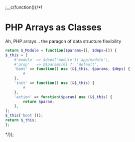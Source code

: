 
;__c(function(){/*!

# PHP Arrays as Classes

Ah, PHP arrays .. the paragon of data structure flexibility

<!--

* [] Ah, PHP arrays
  * tongue in cheek
    * paragon of data structure flexibility
    * poster child of 'worse is better', 'least power'
  * what people have said
* [] We're going to take it a step further, and make PHP arrays act like PHP classes
  * or 'PHP Arrays as Pseudo Classes'
  * as if PHP is not abominable enough, we're just going to frankenstein ..

-->

```php
return $_Module = function($params=[], $deps=[]) { 
$_this = [
    #'module' => $deps['module']('app/module'),
    #'prop'   => @$params[0] ?: 'default',
    'boot' => function() use (&$_this, $params, $deps) {
        #
    },
    'init' => function() use (&$_this) {
        #
    },
    'action' => function($param) use (&$_this) {
        return $param;
    },
];
$_this['boot']();
return $_this;
};

```

<!--

* variable scope
* php closures
* array references ..
* rudimentary DI : include file .. virtualized module
* php function name vs decl
* $_this

---

https://www.reddit.com/r/IAmA/comments/1nl9at/i_am_a_member_of_facebooks_hhvm_team_a_c_and_d/

What's the first thing you'd do if you were put in charge of creating PHP 7.0?

Better arrays.

PHP arrays are very quirky and okay for a lot of things but best at none. They are used as straight contiguous vectors, tuples, singleton sets, maps, ..., you name it. To accommodate all these semantics PHP arrays have very complicated and non-obvious semantics. I think everybody would be happier if PHP had better-defined and more specialized types.

Thank you very much for replying.
I guess this is where I realise I'll never be a proper computer scientist. For me PHP arrays do everything I need them to do, in a way that I find clear, easy to understand, and with a performance level that is more than adequate for the problems I have to solve.

!!!
The beauty of it all is we may both be right!
!!!

https://www.reddit.com/r/PHP/comments/129u20/a_closer_look_into_php_arrays_what_you_dont_see/

PHP arrays aren't really arrays - they're hashmaps with array-like properties that we term as "arrays" for the sake of simplification. This is the crux of the matter.
What you should take from the article is that PHP arrays are excessively expensive when compared to regular arrays in other languages. There are times when all you need is a basic ordered list (which is much, much simpler than what they're doing), and not every other thing that makes php arrays unique. This is why most languages differentiate between hashmaps and arrays.

Indeed, I agree completely. Even OrderedDict in Python doesn't compare. I've grown quite fond of PHP arrays over the years and I often find they solve so many problems without requiring me to write some 12 different user-land implementations every time I want to solve unique cases for handling compound structures.
PHP arrays just work great for so many things out of the box.

https://www.reddit.com/r/PHP/comments/3qekc8/cs_array_or/

https://www.reddit.com/r/PHP/comments/ne6qy/how_big_are_php_arrays_and_values_really_hint_big/

I will not disagree that there is potential for improvement here. 144 bytes per element really is much and I am not going to deny that one can use less.
Your concrete comparison though compares two very different things. JavaScript has two distinct notations for continuous arrays [] and objects {}. PHP does not. PHP arrays are basically arrays, dictionaries and linked lists combined into one structure. (By the way, I would have preferred distinct structures in PHP too, but well, that's the way it is.)

One of the reason I like programming in PHP is because the array is so versatile.

---

https://www.reddit.com/r/PHP/comments/29eope/stop_abusing_arrays_in_php/

Just because a tool is powerful, flexible and simple doesn't preclude it from abuse. Getting the job done doesn't imply engineering best practices. Often times, for the flexibility gained, important things like maintainability and testability are sacrificed. Not to mention you lose the power of encapsulation (arrays have no way of expressing behavior) and polymorphism (arrays are of type array) which is essential for quality OOP. Don't get me wrong, when used in the right context arrays are a perfectly valid tool, especially in PHP. The examples highlighted in the OP's article are commonly found in PHP and it's a shame. It makes the community look like amateurs. This is especially a shame for the folks in the symfony/laravel/hhvm communities working hard to make the community a better place.

-->

[//]: # (@~|tech/php-arrays-classes|~@)

*/});
